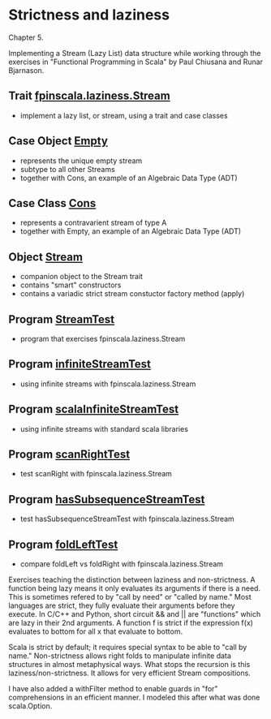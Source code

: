 # Strictness and laziness

Chapter 5.

Implementing a Stream (Lazy List) data structure while working
through the exercises in  "Functional Programming in Scala"
by Paul Chiusana and Runar Bjarnason.

## Trait [fpinscala.laziness.Stream](Stream.scala#L4-L310)

* implement a lazy list, or stream, using a trait and case classes

## Case Object [Empty](Stream.scala#L311)

* represents the unique empty stream
* subtype to all other Streams
* together with Cons, an example of an Algebraic Data Type (ADT)

## Case Class [Cons](Stream.scala#L312)

* represents a contravarient stream of type A
* together with Empty, an example of an Algebraic Data Type (ADT)

## Object [Stream](Stream.scala#L314-L420)

* companion object to the Stream trait
* contains "smart" constructors
* contains a variadic strict stream constuctor factory method (apply)

## Program [StreamTest](exerciseCode/StreamTest.scala)

* program that exercises fpinscala.laziness.Stream

## Program [infiniteStreamTest](exerciseCode/infiniteStreamTest.scala)

* using infinite streams with fpinscala.laziness.Stream

## Program [scalaInfiniteStreamTest](exerciseCode/scalaInfiniteStreamTest.scala)

* using infinite streams with standard scala libraries

## Program [scanRightTest](exerciseCode/scanRightTest.scala)

* test scanRight with fpinscala.laziness.Stream

## Program [hasSubsequenceStreamTest](exerciseCode/hasSubsequenceStreamTest.scala)

* test hasSubsequenceStreamTest with fpinscala.laziness.Stream

## Program [foldLeftTest](exerciseCode/foldLeftTest.scala)

* compare foldLeft vs foldRight with fpinscala.laziness.Stream

Exercises teaching the distinction between laziness and
non-strictness.  A function being lazy means it only evaluates
its arguments if there is a need.  This is sometimes refered to
by "call by need" or "called by name."  Most languages are strict,
they fully evaluate their arguments before they execute.  In C/C++
and Python, short circuit && and || are "functions" which are lazy
in their 2nd arguments.  A function f is strict if the expression
f(x) evaluates to bottom for all x that evaluate to bottom.

Scala is strict by default; it requires special syntax to be able
to "call by name."  Non-strictness allows right folds to manipulate
infinite data structures in almost metaphysical ways.  What stops
the recursion is this laziness/non-strictness.  It allows for very
efficient Stream compositions.

I have also added a withFilter method to enable guards in "for"
comprehensions in an efficient manner.  I modeled this after what
was done scala.Option.
